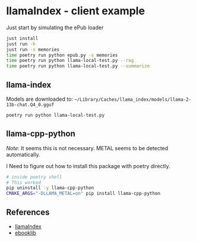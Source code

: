 # llamaIndex - client example

Just start by simulating the ePub loader

```bash
just install
just run -h
just run -s memories
time poetry run python epub.py -s memories
time poetry run python llama-local-test.py --rag
time poetry run python llama-local-test.py --summarize
```

## llama-index

Models are downloaded to: `~/Library/Caches/llama_index/models/llama-2-13b-chat.Q4_0.gguf`

```bash
poetry run python llama-local-test.py
```

## llama-cpp-python

_Note_: It seems this is not necessary. METAL seems to be detected automatically.

I Need to figure out how to install this package with poetry directly.

```bash
# inside poetry shell
# This worked
pip uninstall -y llama-cpp-python
CMAKE_ARGS="-DLLAMA_METAL=on" pip install llama-cpp-python
```

## References

- [llamaIndex](https://www.llamaindex.ai/)
- [ebooklib](https://github.com/aerkalov/ebooklib)
